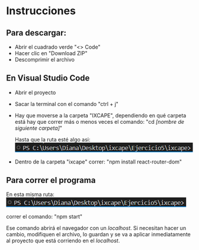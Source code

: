 # Instrucciones

## Para descargar:
- Abrir el cuadrado verde "<> Code"
- Hacer clic en "Download ZIP"
- Descomprimir el archivo

## En Visual Studio Code
- Abrir el proyecto
- Sacar la terminal con el comando "ctrl + j"
- Hay que moverse a la carpeta "IXCAPE", dependiendo en qué carpeta está hay que correr más o menos veces el comando:
    "cd _[nombre de siguiente carpeta]_"

    Hasta que la ruta esté algo asi:
    ![alt text](image.png)
- Dentro de la carpeta "ixcape" correr:
    "npm install react-router-dom"

## Para correr el programa
En esta misma ruta:
    ![alt text](image.png)

correr el comando:
    "npm start"

Ese comando abrirá el navegador con un _localhost_. Si necesitan hacer un cambio, modifiquen el archivo, lo guardan y se va a aplicar inmediatamente al proyecto que está corriendo en el _localhost_.